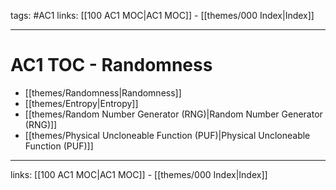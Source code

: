 tags: #AC1
links:  [[100 AC1 MOC|AC1 MOC]] - [[themes/000 Index|Index]]

---
# AC1 TOC - Randomness

- [[themes/Randomness|Randomness]]
- [[themes/Entropy|Entropy]]
- [[themes/Random Number Generator (RNG)|Random Number Generator (RNG)]]
- [[themes/Physical Uncloneable Function (PUF)|Physical Uncloneable Function (PUF)]]

---
links:  [[100 AC1 MOC|AC1 MOC]] - [[themes/000 Index|Index]]